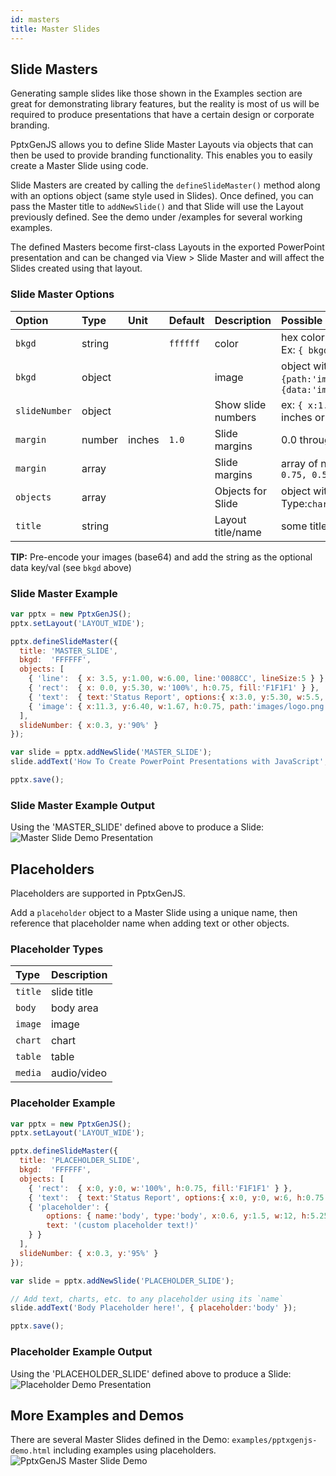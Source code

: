 ```yaml
---
id: masters
title: Master Slides
---
```


## Slide Masters
Generating sample slides like those shown in the Examples section are great for demonstrating library features,
but the reality is most of us will be required to produce presentations that have a certain design or
corporate branding.

PptxGenJS allows you to define Slide Master Layouts via objects that can then be used to provide branding
functionality.  This enables you to easily create a Master Slide using code.

Slide Masters are created by calling the `defineSlideMaster()` method along with an options object
(same style used in Slides).  Once defined, you can pass the Master title to `addNewSlide()` and that Slide will
use the Layout previously defined.  See the demo under /examples for several working examples.

The defined Masters become first-class Layouts in the exported PowerPoint presentation and can be changed
via View > Slide Master and will affect the Slides created using that layout.

### Slide Master Options
| Option        | Type    | Unit   | Default  | Description  | Possible Values       |
| :------------ | :------ | :----- | :------- | :----------- | :-------------------- |
| `bkgd`        | string  |        | `ffffff` | color        | hex color code or [scheme color constant](#scheme-colors). Ex: `{ bkgd:'0088CC' }` |
| `bkgd`        | object  |        |          | image | object with path OR data. Ex: `{path:'img/bkgd.png'}` OR `{data:'image/png;base64,iVBORwTwB[...]='}` |
| `slideNumber` | object  |        |          | Show slide numbers | ex: `{ x:1.0, y:'50%' }` `x` and `y` can be either inches or percent |
| `margin`      | number  | inches | `1.0`    | Slide margins      | 0.0 through Slide.width |
| `margin`      | array   |        |          | Slide margins      | array of numbers in TRBL order. Ex: `[0.5, 0.75, 0.5, 0.75]` |
| `objects`     | array   |        |          | Objects for Slide  | object with type and options. Type:`chart`,`image`,`line`,`rect` or `text`. [Example](https://github.com/gitbrent/PptxGenJS#slide-master-examples) |
| `title`       | string  |        |          | Layout title/name  | some title |

**TIP:**
Pre-encode your images (base64) and add the string as the optional data key/val (see `bkgd` above)

### Slide Master Example
```javascript
var pptx = new PptxGenJS();
pptx.setLayout('LAYOUT_WIDE');

pptx.defineSlideMaster({
  title: 'MASTER_SLIDE',
  bkgd:  'FFFFFF',
  objects: [
    { 'line':  { x: 3.5, y:1.00, w:6.00, line:'0088CC', lineSize:5 } },
    { 'rect':  { x: 0.0, y:5.30, w:'100%', h:0.75, fill:'F1F1F1' } },
    { 'text':  { text:'Status Report', options:{ x:3.0, y:5.30, w:5.5, h:0.75 } } },
    { 'image': { x:11.3, y:6.40, w:1.67, h:0.75, path:'images/logo.png' } }
  ],
  slideNumber: { x:0.3, y:'90%' }
});

var slide = pptx.addNewSlide('MASTER_SLIDE');
slide.addText('How To Create PowerPoint Presentations with JavaScript', { x:0.5, y:0.7, fontSize:18 });

pptx.save();
```

### Slide Master Example Output
Using the 'MASTER_SLIDE' defined above to produce a Slide:
![Master Slide Demo Presentation](/PptxGenJS/docs/assets/ex-master-slide-output.png)



## Placeholders
Placeholders are supported in PptxGenJS.

Add a `placeholder` object to a Master Slide using a unique name, then reference that placeholder
name when adding text or other objects.

### Placeholder Types
| Type          | Description  |
| :------------ | :----------- |
| `title`       | slide title  |
| `body`        | body area    |
| `image`       | image        |
| `chart`       | chart        |
| `table`       | table        |
| `media`       | audio/video  |

### Placeholder Example
```javascript
var pptx = new PptxGenJS();
pptx.setLayout('LAYOUT_WIDE');

pptx.defineSlideMaster({
  title: 'PLACEHOLDER_SLIDE',
  bkgd:  'FFFFFF',
  objects: [
    { 'rect':  { x:0, y:0, w:'100%', h:0.75, fill:'F1F1F1' } },
	{ 'text':  { text:'Status Report', options:{ x:0, y:0, w:6, h:0.75 } } },
    { 'placeholder': {
        options: { name:'body', type:'body', x:0.6, y:1.5, w:12, h:5.25 },
        text: '(custom placeholder text!)'
    } }
  ],
  slideNumber: { x:0.3, y:'95%' }
});

var slide = pptx.addNewSlide('PLACEHOLDER_SLIDE');

// Add text, charts, etc. to any placeholder using its `name`
slide.addText('Body Placeholder here!', { placeholder:'body' });

pptx.save();
```

### Placeholder Example Output
Using the 'PLACEHOLDER_SLIDE' defined above to produce a Slide:
![Placeholder Demo Presentation](/PptxGenJS/docs/assets/ex-master-slide-placeholder-output.png)



## More Examples and Demos
There are several Master Slides defined in the Demo: `examples/pptxgenjs-demo.html` including examples using placeholders.
![PptxGenJS Master Slide Demo](/PptxGenJS/docs/assets/ex-master-slide-demo.png)
